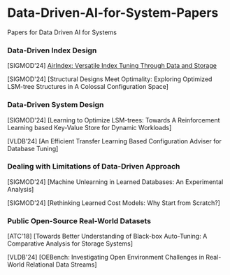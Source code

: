 # Data-Driven-AI-for-System-Papers

Papers for Data Driven AI for Systems

### Data-Driven Index Design

[SIGMOD’24] [AirIndex: Versatile Index Tuning Through Data and Storage](https://dl.acm.org/doi/pdf/10.1145/3617308)

[SIGMOD'24] [Structural Designs Meet Optimality: Exploring Optimized LSM-tree Structures in A Colossal Configuration Space]

### Data-Driven System Design

[SIGMOD'24] [Learning to Optimize LSM-trees: Towards A Reinforcement Learning based Key-Value Store for Dynamic Workloads]

[VLDB’24] [An Efficient Transfer Learning Based Configuration Adviser for Database Tuning]

### Dealing with Limitations of Data-Driven Approach

[SIGMOD’24] [Machine Unlearning in Learned Databases: An Experimental Analysis]

[SIGMOD’24] [Rethinking Learned Cost Models: Why Start from Scratch?]

### Public Open-Source Real-World Datasets

[ATC'18] [Towards Better Understanding of Black-box Auto-Tuning: A Comparative Analysis for Storage Systems]

[VLDB'24] [OEBench: Investigating Open Environment Challenges in Real-World Relational Data Streams]


